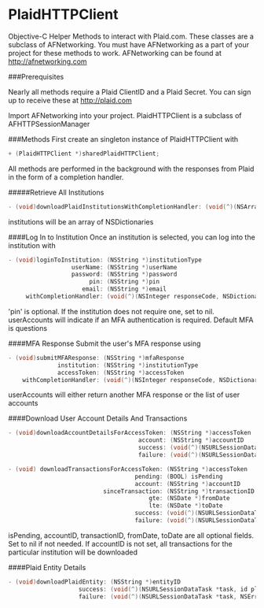 PlaidHTTPClient
===============

Objective-C Helper Methods to interact with Plaid.com.  These classes are a subclass of AFNetworking.  You must have AFNetworking as a part of your project for these methods to work.  AFNetworking can be found at http://afnetworking.com

###Prerequisites

Nearly all methods require a Plaid ClientID and a Plaid Secret.  You can sign up to receive these at http://plaid.com

Import AFNetworking into your project.  PlaidHTTPClient is a subclass of AFHTTPSessionManager

###Methods
First create an singleton instance of PlaidHTTPClient with

```Objective-C
+ (PlaidHTTPClient *)sharedPlaidHTTPClient;
```

All methods are performed in the background with the responses from Plaid in the form of a completion handler.  

#####Retrieve All Institutions

```Objective-C
- (void)downloadPlaidInstitutionsWithCompletionHandler: (void(^)(NSArray * institutions))handler;
```

institutions will be an array of NSDictionaries

####Log In to Institution
Once an institution is selected, you can log into the institution with 

```Objective-C
- (void)loginToInstitution: (NSString *)institutionType
                  userName: (NSString *)userName
                  password: (NSString *)password
                       pin: (NSString *)pin
                     email: (NSString *)email
     withCompletionHandler: (void(^)(NSInteger responseCode, NSDictionary *userAccounts))handler;
```

'pin' is optional.  If the institution does not require one, set to nil.  userAccounts will indicate if an MFA authentication is required.  Default MFA is questions

####MFA Response
Submit the user's MFA response using

```Objective-C
- (void)submitMFAResponse: (NSString *)mfaResponse
              institution: (NSString *)institutionType
              accessToken: (NSString *)accessToken
    withCompletionHandler: (void(^)(NSInteger responseCode, NSDictionary *userAccounts))handler;
```

userAccounts will either return another MFA response or the list of user accounts

####Download User Account Details And Transactions
```Objective-C
- (void)downloadAccountDetailsForAccessToken: (NSString *)accessToken
                                     account: (NSString *)accountID
                                     success: (void(^)(NSURLSessionDataTask *task, NSDictionary *accountDetails))success
                                     failure: (void(^)(NSURLSessionDataTask *task, NSError *error))failure;
```

```Objective-C
- (void) downloadTransactionsForAccessToken: (NSString *)accessToken
                                    pending: (BOOL) isPending
                                    account: (NSString *)accountID
                           sinceTransaction: (NSString *)transactionID
                                        gte: (NSDate *)fromDate
                                        lte: (NSDate *)toDate
                                    success: (void(^)(NSURLSessionDataTask *task, NSArray * transactions))handler
                                    failure: (void(^)(NSURLSessionDataTask *task, NSError *error))handler;
```
isPending, accountID, transactionID, fromDate, toDate are all optional fields.  Set to nil if not needed.  If accountID is not set, all transactions for the particular institution will be downloaded

####Plaid Entity Details
```Objective-C
- (void)downloadPlaidEntity: (NSString *)entityID
                    success: (void(^)(NSURLSessionDataTask *task, id plaidEntity))success
                    failure: (void(^)(NSURLSessionDataTask *task, NSError *error))failure;
```

     
